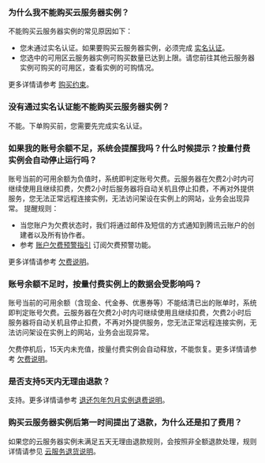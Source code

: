 ### 为什么我不能购买云服务器实例？

不能购买云服务器实例的常见原因如下：
- 您未通过实名认证。如果要购买云服务器实例，必须完成 [实名认证](https://cloud.tencent.com/document/product/378/3629)。
- 您选中的可用区云服务器实例可购买数量已达到上限。请您前往其他云服务器实例可购买的可用区，查看实例的可购情况。

更多详情请参考 [购买约束](https://cloud.tencent.com/document/product/213/2664)。

### 没有通过实名认证能不能购买云服务器实例？

不能。下单购买前，您需要先完成实名认证。

### 如果我的账号余额不足，系统会提醒我吗？什么时候提示？按量付费实例会自动停止运行吗？

账号当前的可用余额为负值时，系统即判定账号欠费。云服务器在欠费2小时内可继续使用且继续扣费，欠费2小时后服务器将自动关机且停止扣费，不再对外提供服务，您无法正常远程连接实例，无法访问架设在实例上的网站，业务会出现异常。
提醒规则：
- 当您账户为欠费状态时，我们将通过邮件及短信的方式通知到腾讯云账户的创建者以及所有协作者。
- 参考 [账户欠费预警指引](https://cloud.tencent.com/document/product/555/35518) 订阅欠费预警功能。

更多详情请参考 [欠费说明](https://cloud.tencent.com/document/product/213/2181)。

### 账号余额不足时，按量付费实例上的数据会受影响吗？

账号当前的可用余额（含现金、代金券、优惠券等）不能结清已出的账单时，系统即判定账号欠费。云服务器在欠费2小时内可继续使用且继续扣费，欠费2小时后服务器将自动关机且停止扣费，不再对外提供服务，您无法正常远程连接实例，无法访问架设在实例上的网站，业务会出现异常。

欠费停机后，15天内未充值，按量付费实例会自动释放，不能恢复。更多详情请参考 [欠费说明](https://cloud.tencent.com/document/product/213/2181)。

### 是否支持5天内无理由退款？

支持。更多详情请参考 [退还包年包月实例退费说明](https://cloud.tencent.com/document/product/213/9711)。

### 购买云服务器实例后第一时间提出了退款，为什么还是扣了费用？

如果您的云服务器实例未满足五天无理由退款规则，会按照非全额退款处理，规则详情请参见 [云服务退货说明](https://cloud.tencent.com/document/product/555/7440)。



